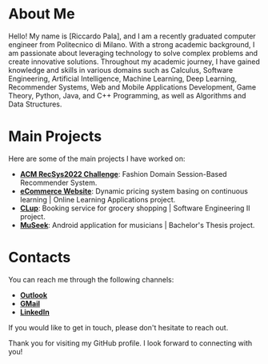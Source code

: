 # About Me

Hello! My name is [Riccardo Pala], and I am a recently graduated computer engineer from Politecnico di Milano. With a strong academic background, I am passionate about leveraging technology to solve complex problems and create innovative solutions. Throughout my academic journey, I have gained knowledge and skills in various domains such as Calculus, Software Engineering, Artificial Intelligence, Machine Learning, Deep Learning, Recommender Systems, Web and Mobile Applications Development, Game Theory, Python, Java, and C++ Programming, as well as Algorithms and Data Structures.

# Main Projects

Here are some of the main projects I have worked on:

- [**ACM RecSys2022 Challenge**](https://github.com/KingPowa/Rec_Sys_2022_Boston_Team): Fashion Domain Session-Based Recommender System.
- [**eCommerce Website**](https://github.com/riccardo-pala/eCommerce-Website): Dynamic pricing system basing on continuous learning | Online Learning Applications project.
- [**CLup**](https://github.com/riccardo-pala/CLup): Booking service for grocery shopping | Software Engineering II project.
- [**MuSeek**](https://github.com/riccardo-pala/MuSeek): Android application for musicians | Bachelor's Thesis project.

# Contacts

You can reach me through the following channels:

- [**Outlook**](riccardo.pala98@outlook.it)
- [**GMail**](riccardo.pala98@gmail.com)
- [**LinkedIn**](https://www.linkedin.com/in/riccardo-pala/)

If you would like to get in touch, please don't hesitate to reach out.

Thank you for visiting my GitHub profile. I look forward to connecting with you!

